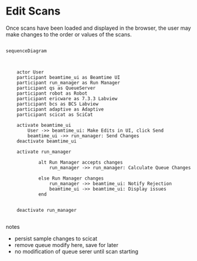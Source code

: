 
# Edit Scans

Once scans have been loaded and displayed in the browser, the user may make changes to the order or values of the scans.

``` mermaid

sequenceDiagram



    actor User
    participant beamtime_ui as Beamtime UI
    participant run_manager as Run Manager
    participant qs as QueueServer
    participant robot as Robot
    participant ericware as 7.3.3 Labview
    participant bcs as BCS Labview
    participant adaptive as Adaptive
    participant scicat as SciCat

    activate beamtime_ui
        User ->> beamtime_ui: Make Edits in UI, click Send
        beamtime_ui ->> run_manager: Send Changes
    deactivate beamtime_ui
   
    activate run_manager

            alt Run Manager accepts changes
                run_manager ->> run_manager: Calculate Queue Changes
              
            else Run Manager changes
                run_manager ->> beamtime_ui: Notify Rejection
                beamtime_ui ->> beamtime_ui: Display issues
            end

       
    deactivate run_manager


```



notes
- persist sample changes to scicat
- remove queue modify here, save for later
- no modification of queue serer until scan starting